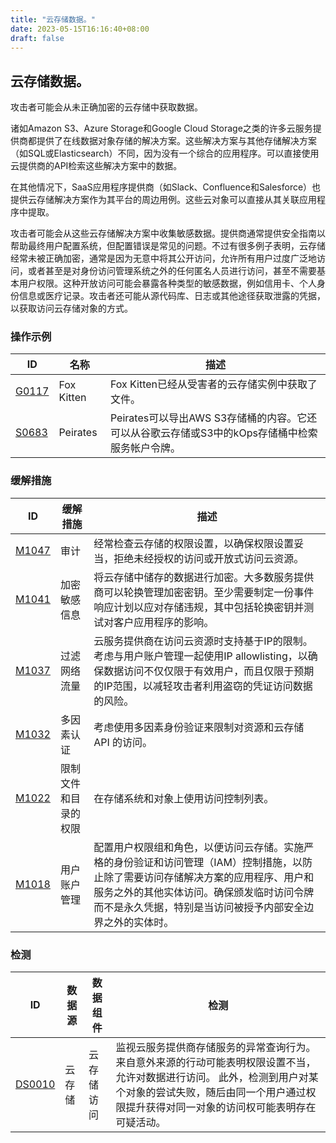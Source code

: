 ```yaml
---
title: "云存储数据。"
date: 2023-05-15T16:16:40+08:00
draft: false
---
```

## 云存储数据。
攻击者可能会从未正确加密的云存储中获取数据。

诸如Amazon S3、Azure Storage和Google Cloud Storage之类的许多云服务提供商都提供了在线数据对象存储的解决方案。这些解决方案与其他存储解决方案（如SQL或Elasticsearch）不同，因为没有一个综合的应用程序。可以直接使用云提供商的API检索这些解决方案中的数据。

在其他情况下，SaaS应用程序提供商（如Slack、Confluence和Salesforce）也提供云存储解决方案作为其平台的周边用例。这些云对象可以直接从其关联应用程序中提取。

攻击者可能会从这些云存储解决方案中收集敏感数据。提供商通常提供安全指南以帮助最终用户配置系统，但配置错误是常见的问题。不过有很多例子表明，云存储经常未被正确加密，通常是因为无意中将其公开访问，允许所有用户过度广泛地访问，或者甚至是对身份访问管理系统之外的任何匿名人员进行访问，甚至不需要基本用户权限。这种开放访问可能会暴露各种类型的敏感数据，例如信用卡、个人身份信息或医疗记录。攻击者还可能从源代码库、日志或其他途径获取泄露的凭据，以获取访问云存储对象的方式。

### 操作示例

|ID|名称|描述|
|----|----|----|
|[G0117]()|Fox Kitten|Fox Kitten已经从受害者的云存储实例中获取了文件。|
|[S0683]()|Peirates|Peirates可以导出AWS S3存储桶的内容。它还可以从谷歌云存储或S3中的kOps存储桶中检索服务帐户令牌。|

### 缓解措施

|  ID   | 缓解措施  | 描述|
|  ----  | ----  |----|
|[M1047]()|审计|经常检查云存储的权限设置，以确保权限设置妥当，拒绝未经授权的访问或开放式访问云资源。|
|[M1041]()|加密敏感信息|将云存储中储存的数据进行加密。大多数服务提供商可以轮换管理加密密钥。至少需要制定一份事件响应计划以应对存储违规，其中包括轮换密钥并测试对客户应用程序的影响。|
|[M1037]()|过滤网络流量|云服务提供商在访问云资源时支持基于IP的限制。考虑与用户账户管理一起使用IP allowlisting，以确保数据访问不仅仅限于有效用户，而且仅限于预期的IP范围，以减轻攻击者利用盗窃的凭证访问数据的风险。|
|[M1032]()|多因素认证|考虑使用多因素身份验证来限制对资源和云存储 API 的访问。|
|[M1022]()|限制文件和目录的权限|在存储系统和对象上使用访问控制列表。|
|[M1018]()|用户账户管理|配置用户权限组和角色，以便访问云存储。实施严格的身份验证和访问管理（IAM）控制措施，以防止除了需要访问存储解决方案的应用程序、用户和服务之外的其他实体访问。确保颁发临时访问令牌而不是永久凭据，特别是当访问被授予内部安全边界之外的实体时。|

### 检测

|  ID   | 数据源  | 数据组件|检测|
|  ----  | ----  |----|----|
|[DS0010]()|云存储|云存储访问|监视云服务提供商存储服务的异常查询行为。来自意外来源的行动可能表明权限设置不当，允许对数据进行访问。 此外，检测到用户对某个对象的尝试失败，随后由同一个用户通过权限提升获得对同一对象的访问权可能表明存在可疑活动。|

